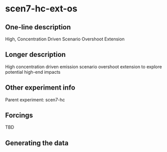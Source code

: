 <!--- This file contains a number of sections -->
<!--- They are bounded by comments like this -->
<!--- Do not edit these sections by hand -->
<!--- Start title -->
# scen7-hc-ext-os
<!--- End title -->

## One-line description

<!--- Start one-line-description -->
High, Concentration Driven Scenario Overshoot Extension
<!--- End one-line-description -->

## Longer description

<!--- Start longer-description -->
High concentration driven emission scenario overshoot extension to explore potential high-end impacts
<!--- End longer-description -->

## Other experiment info

<!--- Start other-experiment-info -->
Parent experiment: scen7-hc
<!--- End other-experiment-info -->

## Forcings

<!--- Start forcings -->
TBD
<!--- End forcings -->

## Generating the data

<!--- TODO: auto-generate this -->
